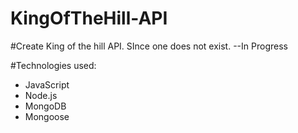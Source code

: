 # KingOfTheHill-API

#Create King of the hill API. SInce one does not exist. --In Progress

#Technologies used:

- JavaScript
- Node.js
- MongoDB
- Mongoose
